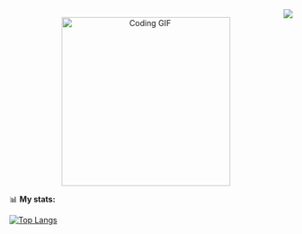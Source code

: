 <img align="right" src="https://visitor-badge.laobi.icu/badge?page_id=nastuh.nastuh" />

<p align="center">
  <img src="https://media4.giphy.com/media/v1.Y2lkPTc5MGI3NjExaDF5cjVlNnJidjN1OHFkcm4wNGtmMmt0YXMzZTFrZjB6NzlldnIxayZlcD12MV9pbnRlcm5hbF9naWZfYnlfaWQmY3Q9Zw/gr8K2b72UefvO/giphy.gif" width="300" alt="Coding GIF" />

📊 **My stats:**  

[![Top Langs](https://github-readme-stats.vercel.app/api/top-langs/?username=nastuh&layout=compact&theme=radical)](https://github.com/nastuh)

